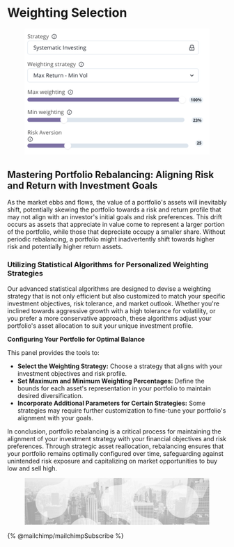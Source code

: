 # Weighting Selection

<figure><img src="../../../../.gitbook/assets/WrigthingSelectionStep1.png" alt=""><figcaption></figcaption></figure>

## **Mastering Portfolio Rebalancing: Aligning Risk and Return with Investment Goals**

As the market ebbs and flows, the value of a portfolio's assets will inevitably shift, potentially skewing the portfolio towards a risk and return profile that may not align with an investor's initial goals and risk preferences. This drift occurs as assets that appreciate in value come to represent a larger portion of the portfolio, while those that depreciate occupy a smaller share. Without periodic rebalancing, a portfolio might inadvertently shift towards higher risk and potentially higher return assets.

### **Utilizing Statistical Algorithms for Personalized Weighting Strategies**

Our advanced statistical algorithms are designed to devise a weighting strategy that is not only efficient but also customized to match your specific investment objectives, risk tolerance, and market outlook. Whether you're inclined towards aggressive growth with a high tolerance for volatility, or you prefer a more conservative approach, these algorithms adjust your portfolio's asset allocation to suit your unique investment profile.

**Configuring Your Portfolio for Optimal Balance**

This panel provides the tools to:

* **Select the Weighting Strategy:** Choose a strategy that aligns with your investment objectives and risk profile.
* **Set Maximum and Minimum Weighting Percentages:** Define the bounds for each asset's representation in your portfolio to maintain desired diversification.
* **Incorporate Additional Parameters for Certain Strategies:** Some strategies may require further customization to fine-tune your portfolio's alignment with your goals.

In conclusion, portfolio rebalancing is a critical process for maintaining the alignment of your investment strategy with your financial objectives and risk preferences. Through strategic asset reallocation, rebalancing ensures that your portfolio remains optimally configured over time, safeguarding against unintended risk exposure and capitalizing on market opportunities to buy low and sell high.

<figure><img src="../../../../.gitbook/assets/bgfooter.webp" alt=""><figcaption></figcaption></figure>

{% @mailchimp/mailchimpSubscribe %}
